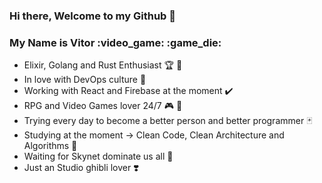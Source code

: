 ### Hi there, Welcome to my Github 👋
<h3> My Name is Vitor :video_game: :game_die:</h3>

- Elixir, Golang and Rust Enthusiast :trophy: :rice_cracker:
- In love with DevOps culture :whale2:
- Working with React and Firebase at the moment :heavy_check_mark:
- RPG and Video Games lover 24/7 :video_game: :space_invader:
- Trying every day to become a better person and better programmer :black_joker:
- Studying at the moment -> Clean Code, Clean Architecture and Algorithms :flower_playing_cards:
- Waiting for Skynet dominate us all :robot:
- Just an Studio ghibli lover :heavy_heart_exclamation:

